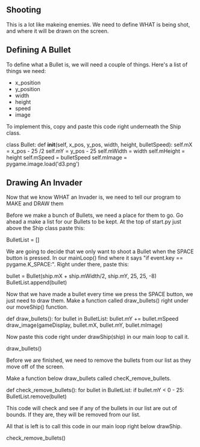 Shooting
--------

This is a lot like makeing enemies. 
We need to define WHAT is being shot, and where it will be drawn on the screen.

Defining A Bullet
-----------------

To define what a Bullet is, we will need a couple of things. 
Here's a list of things we need:
  - x_position
  - y_position
  - width
  - height
  - speed
  - image

To implement this, copy and paste this code right underneath the Ship class.

class Bullet:
    def __init__(self, x_pos, y_pos, width, height, bulletSpeed):
        self.mX = x_pos - 25 /2
        self.mY = y_pos - 25
        self.mWidth = width 
        self.mHeight = height
        self.mSpeed = bulletSpeed
        self.mImage = pygame.image.load('d3.png')


Drawing An Invader
------------------

Now that we know WHAT an Invader is, we need to tell our program to MAKE and DRAW them

Before we make a bunch of Bullets, we need a place for them to go.
Go ahead a make a list for our Bullets to be kept.
At the top of start.py just above the Ship class paste this:

BulletList = []

We are going to decide that we only want to shoot a Bullet when the SPACE button is pressed.
In our mainLoop() find where it says "if event.key == pygame.K_SPACE:".
Right under there, paste this: 

bullet = Bullet(ship.mX + ship.mWidth/2, ship.mY, 25, 25, -8)
BulletList.append(bullet)

Now that we have made a bullet every time we press the SPACE button, we just need to draw them.
Make a function called draw_bullets() right under our moveShip() function.

def draw_bullets():
    for bullet in BulletList:
        bullet.mY += bullet.mSpeed
        draw_image(gameDisplay, bullet.mX, bullet.mY, bullet.mImage)

Now paste this code right under drawShip(ship) in our main loop to call it.

draw_bullets()

Before we are finished, we need to remove the bullets from our list as they move off of the screen.

Make a function below draw_bullets called checK_remove_bullets.

def check_remove_bullets():
	for bullet in BulletList:
		if bullet.mY < 0 - 25:
			BulletList.remove(bullet)

This code will check and see if any of the bullets in our list are out of bounds.  If they are, 
they will be removed from our list.

All that is left is to call this code in our main loop right below drawShip.

check_remove_bullets()